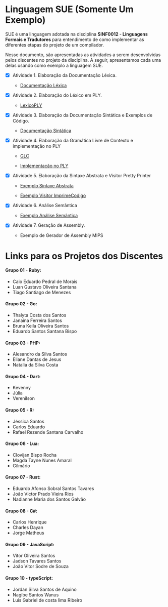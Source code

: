 # Linguagem SUE (Somente Um Exemplo)
SUE é uma linguagem adotada na disciplina __SINF0012 - Linguagens Formais e Tradutores__ para entendimento de como implementar as diferentes etapas do projeto de um compilador.

Nesse documento, são apresentadas as atividades a serem desenvolvidas pelos discentes no projeto da disciplina. A seguir, apresentamos cada uma delas usando como exemplo a linguagem SUE.

- [x] Atividade 1. Elaboração da Documentação Léxica.

  - [Documentação Léxica](https://github.com/andreluisms/LinguagemSue/blob/main/mds/lexico.md)
  
- [x] Atividade 2. Elaboração do Léxico em PLY.
	
  - [LexicoPLY](https://github.com/andreluisms/TutorialSemantico02/blob/main/ExpressionLanguageLex.py)

- [x] Atividade 3. Elaboração da Documentação Sintática e Exemplos de Código.

  - [Documentação Sintática](https://github.com/andreluisms/LinguagemSue/blob/main/mds/sintatico.md)

- [x] Atividade 4. Elaboração da Gramática Livre de Contexto e implementação no PLY

  - [GLC](https://github.com/andreluisms/TutorialSemantico02/blob/main/mds/glc.md)

  - [Implementação no PLY](https://github.com/andreluisms/TutorialSemantico02/blob/main/ExpressionLanguageParser.py)

- [x] Atividade 5. Elaboração da Sintaxe Abstrata e Visitor Pretty Printer

  - [Exemplo Sintaxe Abstrata](https://github.com/andreluisms/TutorialSemantico02/blob/main/SintaxeAbstrata.py)

  - [Exemplo Visitor ImprimeCodigo](https://github.com/andreluisms/TutorialSemantico02/blob/main/Visitor.py)

- [x] Atividade 6. Análise Semântica

  - [Exemplo Análise Semântica](https://github.com/andreluisms/TutorialSemantico02/blob/main/SemanticVisitor.py)

- [x] Atividade 7. Geração de Assembly.
  
  - Exemplo de Gerador de Assembly MIPS


# Links para os Projetos dos Discentes 
#### Grupo 01 - Ruby:
  - Caio Eduardo Pedral de Morais
  - Luan Gustavo Oliveira Santana
  - Tiago Santiago de Menezes

#### Grupo 02 - Go:
- Thalyta Costa dos Santos
- Janaina Ferreira Santos
- Bruna Keila Oliveira Santos
- Eduardo Santos Santana Bispo 

#### Grupo 03 - PHP:
- Alesandro da Silva Santos
- Eliane Dantas de Jesus
- Natalia da Silva Costa 

#### Grupo 04 - Dart:
  - Kevenny
  - Júlia
  - Verenilson


#### Grupo 05 - R:
  - Jéssica Santos
  - Carlos Eduardo
  - Rafael Rezende Santana Carvalho

#### Grupo 06 - Lua:
  - Clovijan Bispo Rocha
  - Magda Tayne Nunes Amaral
  - Gilmário 


#### Grupo 07 - Rust:
  - Eduardo Afonso Sobral Santos Tavares
  - João Victor Prado Vieira Rios
  - Nadianne Maria dos Santos Galvão


#### Grupo 08 - C#:
  - Carlos Henrique
  - Charles Dayan
  - Jorge Matheus


#### Grupo 09 - JavaScript:
  - Vitor Oliveira Santos
  - Jadson Tavares Santos
  - João Vitor Sodre de Souza


#### Grupo 10 - typeScript:
  - Jordan Silva Santos de Aquino 
  - Nagibe Santos Wanus 
  - Luís Gabriel de costa lima Ribeiro
